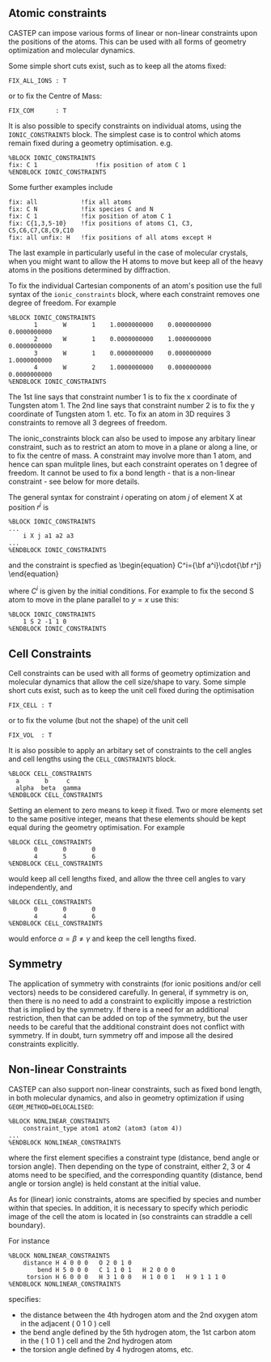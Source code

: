 ## Atomic constraints

CASTEP can impose various forms of linear or non-linear constraints upon the positions of the atoms. This can be used with all forms of geometry optimization and 
molecular dynamics.

Some simple short cuts exist, such as to keep all the atoms fixed:

```
FIX_ALL_IONS : T
```
or to fix the Centre of Mass:
```
FIX_COM      : T
```

It is also possible to specify constraints on individual atoms, using the `IONIC_CONSTRAINTS` block. The simplest case is to control which atoms remain fixed during 
a geometry optimisation. e.g.

```
%BLOCK IONIC_CONSTRAINTS
fix: C 1				!fix position of atom C 1
%ENDBLOCK IONIC_CONSTRAINTS
```

Some further examples include


    fix: all            !fix all atoms 
    fix: C N            !fix species C and N 
    fix: C 1            !fix position of atom C 1 
    fix: C{1,3,5-10}    !fix positions of atoms C1, C3, C5,C6,C7,C8,C9,C10 
    fix: all unfix: H   !fix positions of all atoms except H

The last example in particularly useful in the case of molecular crystals, when you might want to allow the H atoms to move but keep all of the heavy atoms in the 
positions determined by diffraction.


To fix the individual Cartesian components of an atom's position use the full syntax of the `ionic_constraints` block, where each constraint removes one degree of 
freedom. For example
```
%BLOCK IONIC_CONSTRAINTS
       1       W       1    1.0000000000    0.0000000000    0.0000000000
       2       W       1    0.0000000000    1.0000000000    0.0000000000
       3       W       1    0.0000000000    0.0000000000    1.0000000000
       4       W       2    1.0000000000    0.0000000000    0.0000000000
%ENDBLOCK IONIC_CONSTRAINTS
```

The 1st line says that constraint number 1 is to fix the x coordinate of Tungsten atom 1. The 2nd line says that constraint 
number 2 is to fix the y coordinate of Tungsten atom 1. etc. To fix an atom in 3D requires 3 constraints to remove all 3 
degrees of freedom.

The ionic_constraints block can also be used to impose any arbitary linear constraint, such as to restrict an atom to move in a plane or along a line, or to fix the 
centre of mass. A constraint may involve more than 1 atom, and hence can span mulitple lines, but each constraint operates on 1 degree of freedom. It cannot be used 
to fix a bond length - that is a non-linear constraint - see below for more details.

The general syntax for constraint $i$ operating on atom $j$ of element X at position $r^j$ is
```
%BLOCK IONIC_CONSTRAINTS
...
    i X j a1 a2 a3
...
%ENDBLOCK IONIC_CONSTRAINTS
```
and the constraint is specfied as
\begin{equation}
   C^i={\bf a^i}\cdot{\bf r^j}
\end{equation}

where $C^i$ is given by the initial conditions. For example to fix the second S atom to move in the plane parallel to $y=x$ use this:
```
%BLOCK IONIC_CONSTRAINTS
    1 S 2 -1 1 0
%ENDBLOCK IONIC_CONSTRAINTS
```


## Cell Constraints

Cell constraints can be used with all forms of geometry optimization and molecular dynamics that allow the cell size/shape 
to vary. Some simple short cuts exist, such as to keep the unit cell fixed during the optimisation
```
FIX_CELL : T
```

or to fix the volume (but not the shape) of the unit cell
```
FIX_VOL  : T
```


It is also possible to apply an arbitary set of constraints to the cell angles and cell lengths using the `CELL_CONSTRAINTS` block.

```
%BLOCK CELL_CONSTRAINTS
  a       b     c
  alpha  beta  gamma
%ENDBLOCK CELL_CONSTRAINTS
```

Setting an element to zero means to keep it fixed. Two or more elements set to the same positive integer, means that these elements should be kept equal during the 
geometry optimisation. For example
```
%BLOCK CELL_CONSTRAINTS
       0       0       0
       4       5       6
%ENDBLOCK CELL_CONSTRAINTS
```
would keep all cell lengths fixed, and allow the three cell angles to vary independently, and  
```
%BLOCK CELL_CONSTRAINTS
       0       0       0
       4       4       6
%ENDBLOCK CELL_CONSTRAINTS
```
would enforce $\alpha=\beta\neq\gamma$ and keep the cell lengths fixed.

## Symmetry
The application of symmetry with constraints (for ionic positions and/or cell vectors) needs to be considered carefully. In general, if symmetry is on, then there is 
no need to add a constraint to explicitly impose a restriction that is implied by the symmetry. If there is a need for an additional restriction, then that can be 
added on top of the symmetry, but the user needs to be careful that the additional constraint does not conflict with symmetry. If in doubt, turn symmetry off and 
impose all the desired constraints explicitly.


## Non-linear Constraints

CASTEP can also support non-linear constraints, such as fixed bond length, in both molecular dynamics, and also in geometry 
optimization if using `GEOM_METHOD=DELOCALISED`:
```
%BLOCK NONLINEAR_CONSTRAINTS
    constraint_type atom1 atom2 (atom3 (atom 4))
...
%ENDBLOCK NONLINEAR_CONSTRAINTS
```
where the first element specifies a constraint type (distance, bend angle or torsion angle). Then depending on the type of 
constraint, either 2, 3 or 4 atoms need to be specified, and the corresponding quantity (distance, bend angle or torsion angle) is held 
constant at the initial value.

As for (linear) ionic constraints, atoms are specified by species and number within that 
species. In addition, it is necessary to specify which periodic image of the cell the atom is located in (so constraints can straddle a cell boundary).

For instance
```
%BLOCK NONLINEAR_CONSTRAINTS
    distance H 4 0 0 0   O 2 0 1 0
        bend H 5 0 0 0   C 1 1 0 1   H 2 0 0 0
     torsion H 6 0 0 0   H 3 1 0 0   H 1 0 0 1   H 9 1 1 1 0 
%ENDBLOCK NONLINEAR_CONSTRAINTS
```
specifies:

* the distance between the 4th hydrogen atom and the 2nd oxygen atom in the adjacent ( 0 1 0 ) cell
* the bend angle defined by the 5th hydrogen atom, the 1st carbon atom in the ( 1 0 1 ) cell and the 2nd hydrogen atom
* the torsion angle defined by 4 hydrogen atoms, etc.


